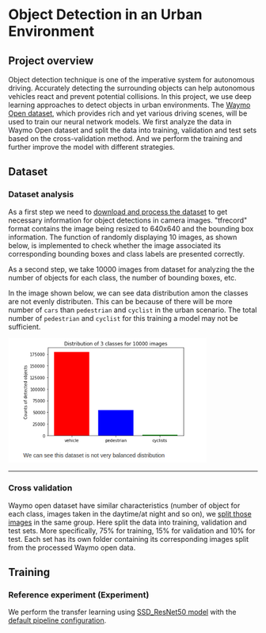 # Object Detection in an Urban Environment

## Project overview

Object detection technique is one of the imperative system for autonomous driving. Accurately detecting the surrounding objects can help autonomous vehicles react and prevent potential collisions. In this project, we use deep learning approaches to detect objects in urban environments. The [Waymo Open dataset](https://waymo.com/open/), which provides rich and yet various driving scenes, will be used to train our neural network models. We first analyze the data in Waymo Open dataset and split the data into training, validation and test sets based on the cross-validation method. And we perform the training and further improve the model with different strategies. 

## Dataset

### Dataset analysis

As a first step we need to [download and process the dataset](README.md#download-and-process-the-data) to get necessary information for object detections in camera images. "tfrecord" format contains the image being resized to 640x640 and the bounding box information. The function of randomly displaying 10 images, as shown below, is implemented to check whether the image associated its corresponding bounding boxes and class labels are presented correctly.

As a second step, we take 10000 images from dataset for analyzing the the number of objects for each class, the number of bounding boxes, etc.  

In the image shown below, we can see data distribution amon the classes are not evenly distributen. This can be because of there will be more number of `cars` than `pedestrian` and `cyclist` in the urban scenario. The total number of `pedestrian` and `cyclist` for this training a model may not be sufficient.

<img src="Object-Detection-Urban-env/images/distribution_analysis.png" width="400">
<hr>



### Cross validation

Waymo open dataset have similar characteristics (number of object for each class, images taken in the daytime/at night and so on), we [split those images](./create_splits.py) in the same group. Here split the data into training, validation and test sets. More specifically, 75% for training, 15% for validation and 10% for test. Each set has its own folder containing its corresponding images split from the processed Waymo open data. 

## Training

### Reference experiment (Experiment)

We perform the transfer learning using [SSD_ResNet50 model](http://download.tensorflow.org/models/object_detection/tf2/20200711/ssd_resnet50_v1_fpn_640x640_coco17_tpu-8.tar.gz) with the [default pipeline configuration](./Object-Detection-Urban-env/pipeline.config). 
